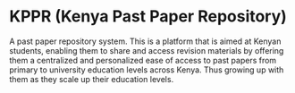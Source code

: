 # KPPR (Kenya Past Paper Repository)
A past paper repository system.
This is a platform that is aimed at Kenyan students, enabling them to share and access revision materials by offering them a centralized and personalized ease of access to past papers from primary to university education levels across Kenya. Thus growing up with them as they scale up their education levels.

